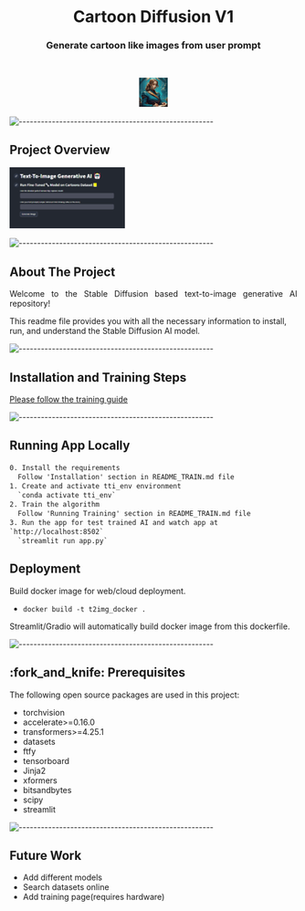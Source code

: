 <h1 align="center"> Cartoon Diffusion V1 </h1>
<h3 align="center">  Generate cartoon like images from user prompt </h3>

</br>

<p align="center">
  <img src="files/project_icon.png" alt="Sample signal" width="10%" height="10%">
</p>

![-----------------------------------------------------](https://raw.githubusercontent.com/andreasbm/readme/master/assets/lines/rainbow.png) 
<h2 id="about-the-project">Project Overview</h2>
<p align="left">
  <img src="files/App_Overview.png" alt="Project Overview" width="40%" height="40%">
</p>

![-----------------------------------------------------](https://raw.githubusercontent.com/andreasbm/readme/master/assets/lines/rainbow.png)

<!-- ABOUT THE PROJECT -->
<h2 id="about-the-project">About The Project</h2>

<p align="justify">
Welcome to the Stable Diffusion based text-to-image generative AI repository!
</p>
This readme file provides you with all the necessary information to install, run, and understand the Stable Diffusion AI model.
</p>

<!-- ![-----------------------------------------------------](https://raw.githubusercontent.com/andreasbm/readme/master/assets/lines/rainbow.png)
<h2 id="liveApp" href=> <a href="https://rlcontrol.streamlit.app"> Try the App Live with Streamlit! </a> </h2> -->


![-----------------------------------------------------](https://raw.githubusercontent.com/andreasbm/readme/master/assets/lines/rainbow.png)

<!-- INSTALL HOW TO -->
<h2 id="install"> Installation and Training Steps</h2>

<p align="justify">
  <a href="README_TRAIN.md" target="_blank">Please follow the training guide</a>

<p align="justify">


  ![-----------------------------------------------------](https://raw.githubusercontent.com/andreasbm/readme/master/assets/lines/rainbow.png)

<h2 id="install">Running App Locally </h2>
  
    0. Install the requirements
      Follow 'Installation' section in README_TRAIN.md file
    1. Create and activate tti_env environment
      `conda activate tti_env`
    2. Train the algorithm
      Follow 'Running Training' section in README_TRAIN.md file
    3. Run the app for test trained AI and watch app at `http://localhost:8502`
      `streamlit run app.py` 

<h2 id="install">Deployment</h2>

  Build docker image for web/cloud deployment. 
  - `docker build -t t2img_docker .`

  Streamlit/Gradio will automatically build docker image from this dockerfile.

  ![-----------------------------------------------------](https://raw.githubusercontent.com/andreasbm/readme/master/assets/lines/rainbow.png)

<!-- PREREQUISITES -->
<h2 id="prerequisites"> :fork_and_knife: Prerequisites</h2>

The following open source packages are used in this project:
* torchvision
* accelerate>=0.16.0
* transformers>=4.25.1
* datasets
* ftfy
* tensorboard
* Jinja2
* xformers
* bitsandbytes
* scipy
* streamlit

![-----------------------------------------------------](https://raw.githubusercontent.com/andreasbm/readme/master/assets/lines/rainbow.png)

<h2 id="future"> Future Work </h2>

* Add different models
* Search datasets online
* Add training page(requires hardware)
